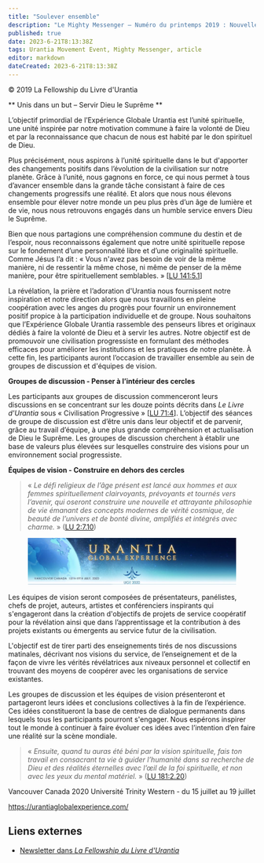 ```yaml
---
title: "Soulever ensemble"
description: "Le Mighty Messenger — Numéro du printemps 2019 : Nouvelles et opinions pour les lecteurs du Livre d'Urantia"
published: true
date: 2023-6-21T8:13:38Z
tags: Urantia Movement Event, Mighty Messenger, article
editor: markdown
dateCreated: 2023-6-21T8:13:38Z
---
```


<p class="v-card v-sheet theme--light grey lighten-3 px-2">© 2019 La Fellowship du Livre d'Urantia</p>


** Unis dans un but – Servir Dieu le Suprême **

L’objectif primordial de l’Expérience Globale Urantia est l’unité spirituelle, une unité inspirée par notre motivation commune à faire la volonté de Dieu et par la reconnaissance que chacun de nous est habité par le don spirituel de Dieu.

Plus précisément, nous aspirons à l’unité spirituelle dans le but d'apporter des changements positifs dans l’évolution de la civilisation sur notre planète. Grâce à l’unité, nous gagnons en force, ce qui nous permet à tous d’avancer ensemble dans la grande tâche consistant à faire de ces changements progressifs une réalité. Et alors que nous nous élevons ensemble pour élever notre monde un peu plus près d’un âge de lumière et de vie, nous nous retrouvons engagés dans un humble service envers Dieu le Suprême.

Bien que nous partagions une compréhension commune du destin et de l’espoir, nous reconnaissons également que notre unité spirituelle repose sur le fondement d’une personnalité libre et d’une originalité spirituelle. Comme Jésus l’a dit : « Vous n'avez pas besoin de voir de la même manière, ni de ressentir la même chose, ni même de penser de la même manière, pour être spirituellement semblables. » [[LU 141:5.1](/fr/The_Urantia_Book/141#p5_1)]

La révélation, la prière et l’adoration d'Urantia nous fournissent notre inspiration et notre direction alors que nous travaillons en pleine coopération avec les anges du progrès pour fournir un environnement positif propice à la participation individuelle et de groupe. Nous souhaitons que l’Expérience Globale Urantia rassemble des penseurs libres et originaux dédiés à faire la volonté de Dieu et à servir les autres. Notre objectif est de promouvoir une civilisation progressiste en formulant des méthodes efficaces pour améliorer les institutions et les pratiques de notre planète. À cette fin, les participants auront l’occasion de travailler ensemble au sein de groupes de discussion et d'équipes de vision.

**Groupes de discussion - Penser à l’intérieur des cercles**

Les participants aux groupes de discussion commenceront leurs discussions en se concentrant sur les douze points décrits dans _Le Livre d'Urantia_ sous « Civilisation Progressive » [[LU 71:4](/fr/The_Urantia_Book/71#p4)]. L’objectif des séances de groupe de discussion est d’être unis dans leur objectif et de parvenir, grâce au travail d’équipe, à une plus grande compréhension et actualisation de Dieu le Suprême. Les groupes de discussion cherchent à établir une base de valeurs plus élevées sur lesquelles construire des visions pour un environnement social progressiste.

**Équipes de vision - Construire en dehors des cercles**

> « _Le défi religieux de l’âge présent est lancé aux hommes et aux femmes spirituellement clairvoyants, prévoyants et tournés vers l’avenir, qui oseront construire une nouvelle et attrayante philosophie de vie émanant des concepts modernes de vérité cosmique, de beauté de l’univers et de bonté divine, amplifiés et intégrés avec charme._ » ([LU 2:7.10](/fr/The_Urantia_Book/2#p7_10))

<figure id="Figure_1" class="image urantiapedia">
<img src="/image/article/The_Mighty_Messenger/2019_Spring/028.jpg">
</figure>

Les équipes de vision seront composées de présentateurs, panélistes, chefs de projet, auteurs, artistes et conférenciers inspirants qui s'engageront dans la création d'objectifs de projets de service coopératif pour la révélation ainsi que dans l’apprentissage et la contribution à des projets existants ou émergents au service futur de la civilisation.

L'objectif est de tirer parti des enseignements tirés de nos discussions matinales, décrivant nos visions du service, de l’enseignement et de la façon de vivre les vérités révélatrices aux niveaux personnel et collectif en trouvant des moyens de coopérer avec les organisations de service existantes.

Les groupes de discussion et les équipes de vision présenteront et partageront leurs idées et conclusions collectives à la fin de l’expérience. Ces idées constitueront la base de centres de dialogue permanents dans lesquels tous les participants pourront s'engager. Nous espérons inspirer tout le monde à continuer à faire évoluer ces idées avec l’intention d’en faire une réalité sur la scène mondiale.

> « _Ensuite, quand tu auras été béni par la vision spirituelle, fais ton travail en consacrant ta vie à guider l’humanité dans sa recherche de Dieu et des réalités éternelles avec l’œil de la foi spirituelle, et non avec les yeux du mental matériel._ » ([LU 181:2.20](/fr/The_Urantia_Book/181#p2_20))

Vancouver Canada 2020
Université Trinity Western - du 15 juillet au 19 juillet

https://urantiaglobalexperience.com/

## Liens externes

* [Newsletter dans _La Fellowship du Livre d'Urantia_](https://assetrepository.urantiabook.org/AssetRepository/Communications/Mighty-Messenger/MM-2019-Spring.pdf)

<br>

